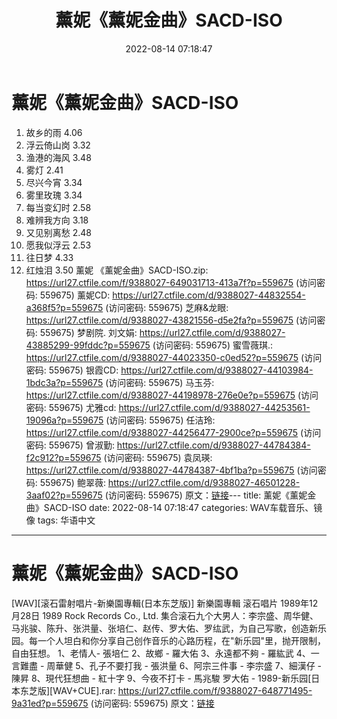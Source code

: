 ﻿---
title: 薰妮《薰妮金曲》SACD-ISO
date: 2022-08-14 07:18:47
categories: WAV车载音乐、镜像
tags: 华语中文
---
# 薰妮《薰妮金曲》SACD-ISO

01. 故乡的雨 4.06
02. 浮云倚山岗 3.32
03. 渔港的海风 3.48
04. 雾灯 2.41
05. 尽兴今宵 3.34
06. 雾里玫瑰 3.34
07. 每当变幻时 2.58
08. 难辨我方向 3.18
09. 又见别离愁 2.48
10. 愿我似浮云 2.53
11. 往日梦 4.33
12. 红烛泪 3.50
薰妮 《薰妮金曲》SACD-ISO.zip: https://url27.ctfile.com/f/9388027-649031713-413a7f?p=559675
(访问密码: 559675)
薰妮CD: https://url27.ctfile.com/d/9388027-44832554-a368f5?p=559675
(访问密码: 559675)
芝麻&龙眼: https://url27.ctfile.com/d/9388027-43821556-d5e2fa?p=559675
(访问密码: 559675)
梦剧院. 刘文娟: https://url27.ctfile.com/d/9388027-43885299-99fddc?p=559675
(访问密码: 559675)
蜜雪薇琪.: https://url27.ctfile.com/d/9388027-44023350-c0ed52?p=559675
(访问密码: 559675)
银霞CD: https://url27.ctfile.com/d/9388027-44103984-1bdc3a?p=559675
(访问密码: 559675)
马玉芬: https://url27.ctfile.com/d/9388027-44198978-276e0e?p=559675
(访问密码: 559675)
尤雅cd: https://url27.ctfile.com/d/9388027-44253561-19096a?p=559675
(访问密码: 559675)
任洁玲: https://url27.ctfile.com/d/9388027-44256477-2900ce?p=559675
(访问密码: 559675)
曾淑勤: https://url27.ctfile.com/d/9388027-44784384-f2c912?p=559675
(访问密码: 559675)
袁凤瑛: https://url27.ctfile.com/d/9388027-44784387-4bf1ba?p=559675
(访问密码: 559675)
鲍翠薇: https://url27.ctfile.com/d/9388027-46501228-3aaf02?p=559675
(访问密码: 559675)
原文：[链接](https://blog.sina.com.cn/s/blog_1647c7e7601030yuw.html)---
title: 薰妮《薰妮金曲》SACD-ISO
date: 2022-08-14 07:18:47
categories: WAV车载音乐、镜像
tags: 华语中文
---
# 薰妮《薰妮金曲》SACD-ISO

[WAV][滚石雷射唱片-新樂園專輯(日本东芝版)]
新樂園專輯
滚石唱片
1989年12月28日
1989 Rock Records Co., Ltd.
集合滚石九个大男人：李宗盛、周华健、马兆骏、陈升、张洪量、张培仁、赵传、罗大佑、罗纮武，为自己写歌，创造新乐园。每一个人坦白和你分享自己创作音乐的心路历程，在"新乐园"里，抛开限制，自由狂想。
1、老情人- 張培仁
2、故鄉 - 羅大佑
3、永遠都不夠 - 羅紘武
4、一言難盡 - 周華健
5、孔子不要打我 - 張洪量
6、阿宗三件事 - 李宗盛
7、細漢仔 - 陳昇
8、現代狂想曲 - 紅十字
9、今夜不打卡 - 馬兆駿
罗大佑 - 1989-新乐园[日本东芝版][WAV+CUE].rar:
https://url27.ctfile.com/f/9388027-648771495-9a31ed?p=559675
(访问密码: 559675)
原文：[链接](https://blog.sina.com.cn/s/blog_1647c7e7601030yuw.html)
